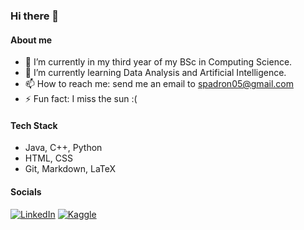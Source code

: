 ### Hi there 👋

#### About me

- 🔭 I’m currently in my third year of my BSc in Computing Science.
- 🌱 I’m currently learning Data Analysis and Artificial Intelligence.
- 📫 How to reach me: send me an email to spadron05@gmail.com
- ⚡ Fun fact: I miss the sun :(

#### Tech Stack
* Java, C++, Python
* HTML, CSS
* Git, Markdown, LaTeX

#### Socials
<a rel="nofollow noopener noreferrer" target="_blank" href="https://www.linkedin.com/in/samuelpadronalcala/">
  <img src="https://img.shields.io/badge/LinkedIn-0077B5?style=for-the-badge&logo=linkedin&logoColor=white" alt="LinkedIn"></a>
 <a rel="nofollow noopener noreferrer" target="_blank" href="https://www.kaggle.com/spadron05">
  <img src="https://img.shields.io/badge/Kaggle-20BEFF?style=for-the-badge&logo=Kaggle&logoColor=white" alt="Kaggle"></a>
  
